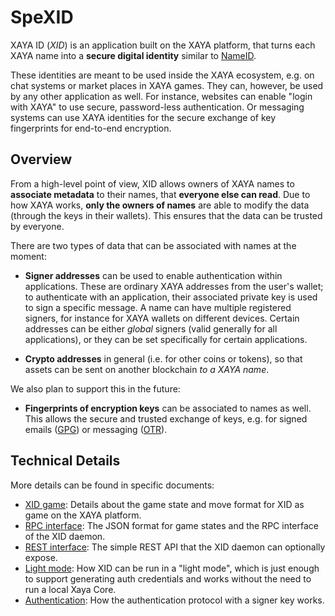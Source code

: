 # SpeXID

XAYA ID (*XID*) is an application built on the XAYA platform, that
turns each XAYA name into a **secure digital identity** similar to
[NameID](https://nameid.org/).

These identities are meant to be used inside the XAYA ecosystem,
e.g. on chat systems or market places in XAYA games.  They can, however, be
used by any other application as well.  For instance, websites can enable
"login with XAYA" to use secure, password-less authentication.  Or messaging
systems can use XAYA identities for the secure exchange of key fingerprints
for end-to-end encryption.

## Overview

From a high-level point of view, XID allows owners of XAYA names to
**associate metadata** to their names, that **everyone else can read**.
Due to how XAYA works, **only the owners of names** are able to modify
the data (through the keys in their wallets).  This ensures that the data
can be trusted by everyone.

There are two types of data that can be associated with names at the moment:

- **Signer addresses** can be used to enable authentication within applications.
  These are ordinary XAYA addresses from the user's wallet; to authenticate with
  an application, their associated private key is used to sign a specific
  message.  A name can have multiple registered signers, for instance for
  XAYA wallets on different devices.  Certain addresses can be either *global*
  signers (valid generally for all applications), or they can be set
  specifically for certain applications.

- **Crypto addresses** in general (i.e. for other coins or tokens), so that
  assets can be sent on another blockchain *to a XAYA name*.

We also plan to support this in the future:

- **Fingerprints of encryption keys** can be associated to names as well.
  This allows the secure and trusted exchange of keys, e.g. for signed emails
  ([GPG](https://gnupg.org/)) or messaging ([OTR](https://otr.cypherpunks.ca/)).

## Technical Details

More details can be found in specific documents:

- [XID game](doc/game.md): Details about the game state and move format
  for XID as game on the XAYA platform.
- [RPC interface](doc/rpc.md): The JSON format for game states and the RPC
  interface of the XID daemon.
- [REST interface](doc/rest.md): The simple REST API that the XID daemon can
  optionally expose.
- [Light mode](doc/light.md): How XID can be run in a "light mode", which is
  just enough to support generating auth credentials and works without the
  need to run a local Xaya Core.
- [Authentication](doc/auth.md): How the authentication protocol with a signer
  key works.
